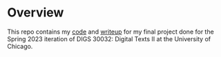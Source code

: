 # Overview

This repo contains my [code](https://github.com/bryantco/digs30032-music-generation/blob/main/final_project.py) and [writeup](final_project_writeup_bc.pdf) for my final project done for
the Spring 2023 iteration of DIGS 30032: Digital Texts II at the University of Chicago.
